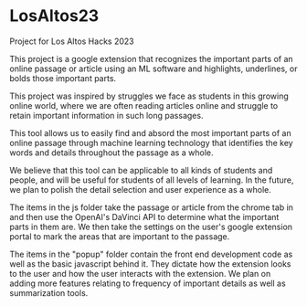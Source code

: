 # LosAltos23
Project for Los Altos Hacks 2023

This project is a google extension that recognizes the important parts of an online passage or article using an ML software and highlights, underlines, or bolds those important parts. 

This project was inspired by struggles we face as students in this growing online world, where we are often reading articles online and struggle to retain important information in such long passages. 

This tool allows us to easily find and absord the most important parts of an online passage through machine learning technology that identifies the key words and details throughout the passage as a whole.

We believe that this tool can be applicable to all kinds of students and people, and will be useful for students of all levels of learning. In the future, we plan to polish the detail selection and user experience as a whole.

The items in the js folder take the passage or article from the chrome tab in and then use the OpenAI's DaVinci API to determine what the important parts in them are. We then take the settings on the user's google extension portal to mark the areas that are important to the passage.

The items in the "popup" folder contain the front end development code as well as the basic javascript behind it. They dictate how the extension looks to the user and how the user interacts with the extension. We plan on adding more features relating to frequency of important details as well as summarization tools.